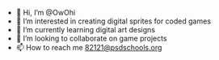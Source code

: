 - 👋 Hi, I’m @OwOhi
- 👀 I’m interested in creating digital sprites for coded games
- 🌱 I’m currently learning digital art designs
- 💞️ I’m looking to collaborate on game projects
- 📫 How to reach me 82121@psdschools.org

<!---
OwOhi/OwOhi is a ✨ special ✨ repository because its `README.md` (this file) appears on your GitHub profile.
You can click the Preview link to take a look at your changes.
--->
